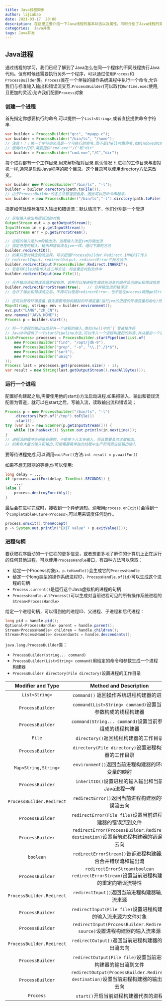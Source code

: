 ```yaml
---
title: Java线程同步
author: lijiabao
date: 2021-03-17  20:00
description: 在这里主要介绍一下Java线程的基本状态以及属性。同时介绍了Java线程的竞争条件以及处理竞争条件的集中方法，也就是达成同步的集中方法。
categories:  Java并发
tags: Java并发
---
```


## Java进程

通过线程的学习，我们已经了解到了Java怎么在同一个程序的不同线程执行Java代码。但有时候还需要执行另外一个程序，可以通过使用`Process`和`ProcessBuilder`类。`Process`类在一个单独的操作系统进程中执行一个命令,允许我们与标准输入输出和错误流交互.`ProcessBuilder`(可以取代`Runtime.exec`使用,且更加的灵活)允许我们配置`Process`对象

### 创建一个进程

首先指定你想要执行的命令,可以提供一个`List<String>`,或者直接提供命令字符串.

```Java
var builder = ProcessBuilder("gcc", "myapp.c");
var builder = ProcessBuilder("/bin/ls", "/home");
// 注意！！！第一个字符串必须是一个可执行的命令,而不是shell内置命令.如Windows的cmd.exe
// 使用dir打印,需要提供"cmd.exe""/C"和"dir"
var builder = ProcessBuilder("cmd.exe","/C","dir");
```

每个进程都有一个工作目录,用来解析相对目录.默认情况下,进程的工作目录与虚拟机一样,通常是启动Java程序的那个目录。这个目录可以使用directory方法来改变。

```Java
var builder new ProcessBuilder("/bin/ls", "-l");
builder = builder.derectory(path.toFile());
// 由于ProcessBuilder的各方法都返回自身，因此可以把命令串起来。
var builder = new ProcessBuilder("/bin/ls","-l").dirctory(path.toFile());
```

指定如何处理标准输入输出和错误流：默认情况下，他们分别是一个管道

```Java
// 获取输入输出和错误流的对象
OutputStream out = p.getOutputStream();
InputStream in = p.getInputStream();
InputStream err = p.getErrorStream();

// 进程的输入是jvm的输出流，进程输入流是jvm的输出流
// 指定进程的输入、输出和错误流与jvm一样，通过下面的方法
builder.redirectIO();
// 如果只想对特定的流这样，可以把值ProcessBuilder.Redirect.INHERIT传入
// redirectInput、redirectOutput、redirectError三种方法中
builder.redirectInput(ProcessBuilder.Redirect.INHERIT);
// 若是将File对象传入这三种方法，将会重定向到文件中
builder.redirectInput(new File());

// 合并输出流和错误流通常很有用，这样可以按进程生成这些消息的顺序显示输出和错误信息
builder.redirectErrorStream(true);   // 合并输出流和错误流
// 合并了输出和错误流之后，不再可以使用redirectError，也不能在process调用getErrorStream了

// 还可以修改环境变量,首先需要得到构建起的环境变量(运行jvm的进程的环境变量初始化)然后再加入或者移除环境条目
Map<String, string> env = builder.environment();
evc.put("LANG","zh_CN");
env.remove("JAVA_HOME");
Process p = builder.start();

// 将一个进程的输出当成另外一个进程的输入,类似shell中的`|`管道操作符
// Java9中提供了一个startPipeline方法,可以传入一个进程构建起的列表,并从最后一个进程获取结果
List<Process> processes = ProcessBuilder.startPipeline(List.of(
    new ProcessBuilder("find", "/opt/jdk-9"),
    new ProcessBuilder("grep", "-o", "\\.[^./}*$"),
    new ProcessBuilder("sort"),
    new ProcessBuilder("uniq")
));
Process last = processes.get(processes.size() - 1);
var result = new String(last.getOutputStream().readAllBytes());
```

### 运行一个进程

配置好构建起之后,需要使用他的start()方法启动进程.如果把输入、输出和错误流配置为管道，就可以在start之后，写输入流，读取输出流和错误流；

```Java
Process p = new ProcessBuilder("/bin/ls", "-l")
    .directory(Path.of("/tmp").toFile())
    .start();
try (var in = new Scanner(p.getInputStream())) {
    while (in.hasNext()) System.out.println(in.nextLine());
}
// 进程流的缓冲空间是有限的，不能够下入太多输入，而且需要及时读取输出。
// 如果有大量的输入和输出,可能需要再单独的线程中生产和消费这些输出输入
```

要等待进程完成,可以调用`waitFor()`方法:`int result = p.waitFor()`

如果不想无限期的等待,你可以使用:

```java
long delay = ...;
if (process.waitFor(delay, TimeUnit.SECONDS)) {
    ...;
}else {
    process.destroyForcibly();
}
```

最后会在进程完成时，接收到一个异步通知。滴哦用`process.onExit()`会得到一个`CompletableFuture<Process>`,可以用来调度任何动作。

```Java
process.onExit().thenAccept(
p -> System.out.println("EXIT value" + p.exitValue()));
```

### 进程句柄

要获取程序启动的一个进程的更多信息，或者想更多地了解你的计算机上正在运行的任何其他进程，可以使用`ProcessHandle`接口，有四种方法可以获取：

- 给定一个Process对象p，`p.toHandle()`会生成它的`ProcessHandle`
- 给定一个long类型的操作系统进程ID，`ProcessHandle.of(id)`可以生成这个进程的句柄
- `Process.current()`是运行这个Java虚拟机的进程的句柄
- `ProcessHandle.allProcess()`可以生成对当前进程可见的所有操作系统进程的`Stream<ProcessHandle>`

给定一个进程句柄，可以得到他的进程ID、父进程、子进程和后代进程：

```Java
long pid = handle.pid();
Optional<ProcessHandle> parent = handle.parent();
Stream<ProcessHandle> children = handle.children();
Stream<ProcessHandle> descendants = handle.descendants();
```

`java.lang.ProcessBuilder`类：

- `ProcessBuilder(string... command)`
- `ProcessBuilder(List<String> command)`用给定的命令和参数生成一个进程构建器
- `ProcessBuilder directory(File directory)`设置进程的工作目录

Modifier and Type | Method and Description
:---: | :---: 
`List<String>` | `command()` 返回操作系统进程构建器的进程 
`ProcessBuilder` | `command(List<String> command)`设置当前参数构成的线程构建器 
`ProcessBuilder` | `command(String... command)`设置当前参数组成的线程构建器 
`File` | `directory()`返回线程构建器的工作目录 
`ProcessBuilder` | `directory(File directory)`设置进程构建器的工作目录 
`Map<String,String>` | `environment()`返回当前进程构建器的环境变量的映射 
`ProcessBuilder` | `inheritIO()`设置进程的输入输出和当前Java进程一样 
`ProcessBuilder.Redirect` | `redirectError()`返回当前进程构建器的错误流去向 
`ProcessBuilder` | `redirectError(File file)`设置当前进程构建器的错误流到文件 
`ProcessBuilder` | `redirectError(ProcessBuilder.Redirect destination)`设置当前进程构建器的错误流去向 
`boolean` | `redirectErrorStream()`告诉进程构建器是否合并错误流和输出流 
`ProcessBuilder` | `redirectErrorStream(boolean redirectErrorStream)`设置当前进程构建器的重定向错误流特性 
`ProcessBuilder.Redirect` | `redirectInput()`返回当前进程构建器输入流来源 
`ProcessBuilder` | `redirectInput(File file)`设置进程构建器的输入流来源为文件对象 
`ProcessBuilder` | `redirectInput(ProcessBuilder.Redirect source)`设置进程构建器的输入流来源 
`ProcessBuilder.Redirect` | `redirectOutput()`返回当前进程构建器的输出流去向 
`ProcessBuilder` | `redirectOutput(File file)`设置当前进程构建器的输出流到文件 
`ProcessBuilder` | `redirectOutput(ProcessBuilder.Redirect destination)`设置当前进程构建器的输出流去向 
`Process` | `start()`开启当前进程构建器代表的进程 













